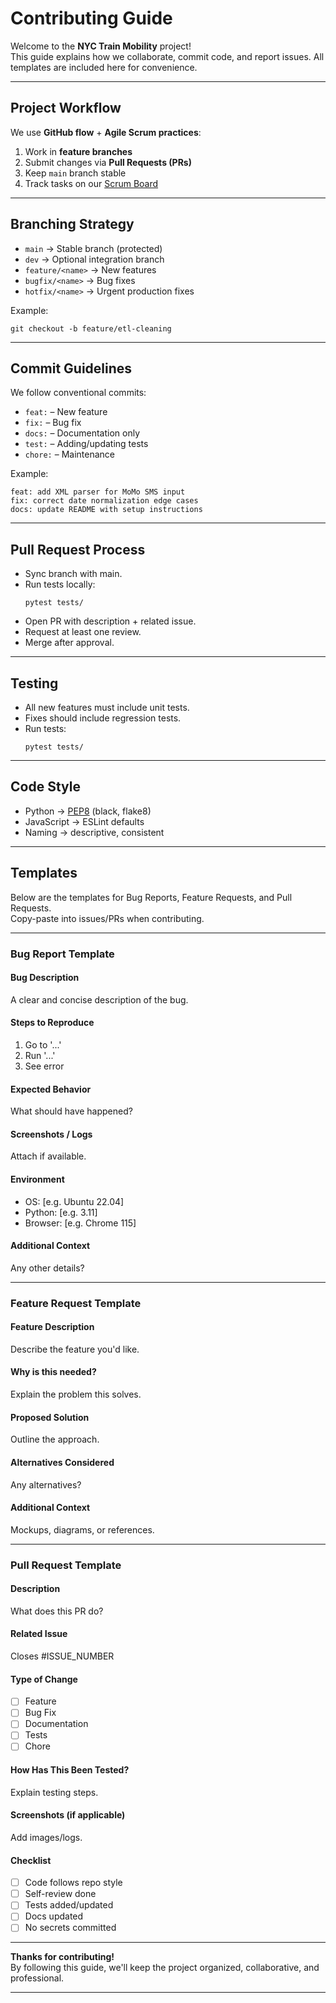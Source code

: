 # Contributing Guide  

Welcome to the **NYC Train Mobility** project!  
This guide explains how we collaborate, commit code, and report issues. All templates are included here for convenience.  

---

## Project Workflow  

We use **GitHub flow** + **Agile Scrum practices**:  
1. Work in **feature branches**  
2. Submit changes via **Pull Requests (PRs)**  
3. Keep `main` branch stable  
4. Track tasks on our [Scrum Board](https://alustudent-team1.atlassian.net/jira/software/projects/MSPE/boards/34?atlOrigin=eyJpIjoiYjg2ZjViOGNhM2FhNDUzNmFhZDg1MzA5OTdlOGU3ZmMiLCJwIjoiaiJ9) 

---

## Branching Strategy  

- `main` → Stable branch (protected)  
- `dev` → Optional integration branch  
- `feature/<name>` → New features  
- `bugfix/<name>` → Bug fixes  
- `hotfix/<name>` → Urgent production fixes  

Example:  
```
git checkout -b feature/etl-cleaning
```

---

## Commit Guidelines

We follow conventional commits:  
- `feat:` – New feature  
- `fix:` – Bug fix  
- `docs:` – Documentation only  
- `test:` – Adding/updating tests  
- `chore:` – Maintenance  

Example:  
```
feat: add XML parser for MoMo SMS input
fix: correct date normalization edge cases
docs: update README with setup instructions
```

---

## Pull Request Process

- Sync branch with main.  
- Run tests locally:  
  ```
  pytest tests/
  ```  
- Open PR with description + related issue.  
- Request at least one review.  
- Merge after approval.

---

## Testing

- All new features must include unit tests.  
- Fixes should include regression tests.  
- Run tests:  
  ```
  pytest tests/
  ```

---

## Code Style

- Python → [PEP8](https://peps.python.org/pep-0008/) (black, flake8)  
- JavaScript → ESLint defaults  
- Naming → descriptive, consistent

---

## Templates

Below are the templates for Bug Reports, Feature Requests, and Pull Requests.  
Copy-paste into issues/PRs when contributing.

---

### Bug Report Template

#### Bug Description  
A clear and concise description of the bug.

#### Steps to Reproduce  
1. Go to '...'  
2. Run '...'  
3. See error

#### Expected Behavior  
What should have happened?

#### Screenshots / Logs  
Attach if available.

#### Environment  
- OS: [e.g. Ubuntu 22.04]  
- Python: [e.g. 3.11]  
- Browser: [e.g. Chrome 115]

#### Additional Context  
Any other details?

---

### Feature Request Template

#### Feature Description  
Describe the feature you'd like.

#### Why is this needed?  
Explain the problem this solves.

#### Proposed Solution  
Outline the approach.

#### Alternatives Considered  
Any alternatives?

#### Additional Context  
Mockups, diagrams, or references.

---

### Pull Request Template

#### Description  
What does this PR do?

#### Related Issue  
Closes #ISSUE_NUMBER

#### Type of Change  
- [ ] Feature  
- [ ] Bug Fix  
- [ ] Documentation  
- [ ] Tests  
- [ ] Chore  

#### How Has This Been Tested?  
Explain testing steps.

#### Screenshots (if applicable)  
Add images/logs.

#### Checklist  
- [ ] Code follows repo style  
- [ ] Self-review done  
- [ ] Tests added/updated  
- [ ] Docs updated  
- [ ] No secrets committed

---

**Thanks for contributing!**  
By following this guide, we'll keep the project organized, collaborative, and professional.

---
